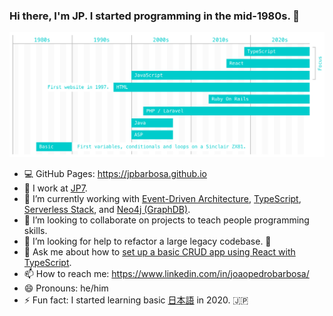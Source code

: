 ### Hi there, I'm JP. I started programming in the mid-1980s. 👨

![Timeline](images/timeline.png)

- 💻 GitHub Pages: https://jpbarbosa.github.io
- 🔭 I work at [JP7](https://www.jp7.com.br).
- 🌱 I’m currently working with [Event-Driven Architecture](https://github.com/jpbarbosa/sst-rekognition), [TypeScript](https://github.com/jp7internet/typescript-crud), [Serverless Stack](https://github.com/jpbarbosa/sst-rekognition), and [Neo4j (GraphDB)](https://github.com/jpbarbosa/react-neo4j).
- 👯 I’m looking to collaborate on projects to teach people programming skills.
- 🤔 I’m looking for help to refactor a large legacy codebase. 💪
- 💬 Ask me about how to [set up a basic CRUD app using React with TypeScript](https://github.com/jp7internet/typescript-crud).
- 📫 How to reach me: https://www.linkedin.com/in/joaopedrobarbosa/
- 😄 Pronouns: he/him
- ⚡ Fun fact: I started learning basic [日本語](https://github.com/jpbarbosa/japan) in 2020. 🇯🇵
